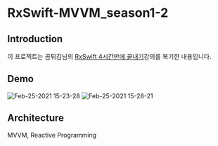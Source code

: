 # RxSwift-MVVM_season1-2

## Introduction  
이 프로젝트는 곰튀김님의 [RxSwift 4시간만에 끝내기](https://www.youtube.com/watch?v=iHKBNYMWd5I&list=PL03rJBlpwTaBrhux_C8RmtWDI_kZSLvdQ)강의를 복기한 내용입니다.

## Demo
![Feb-25-2021 15-23-28](https://user-images.githubusercontent.com/60660894/109112534-2d07c280-777e-11eb-9487-e4119a8690fa.gif)
![Feb-25-2021 15-28-21](https://user-images.githubusercontent.com/60660894/109112536-2e38ef80-777e-11eb-8e55-1cca26cdb2ba.gif)

## Architecture
MVVM, Reactive Programming
